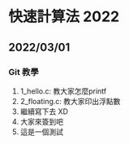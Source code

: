 # 快速計算法 2022

## 2022/03/01

### Git 教學

1. 1_hello.c: 教大家怎麼printf
2. 2_floating.c: 教大家印出浮點數
3. 繼續寫下去 XD
4. 大家來簽到吧
5. 這是一個測試
